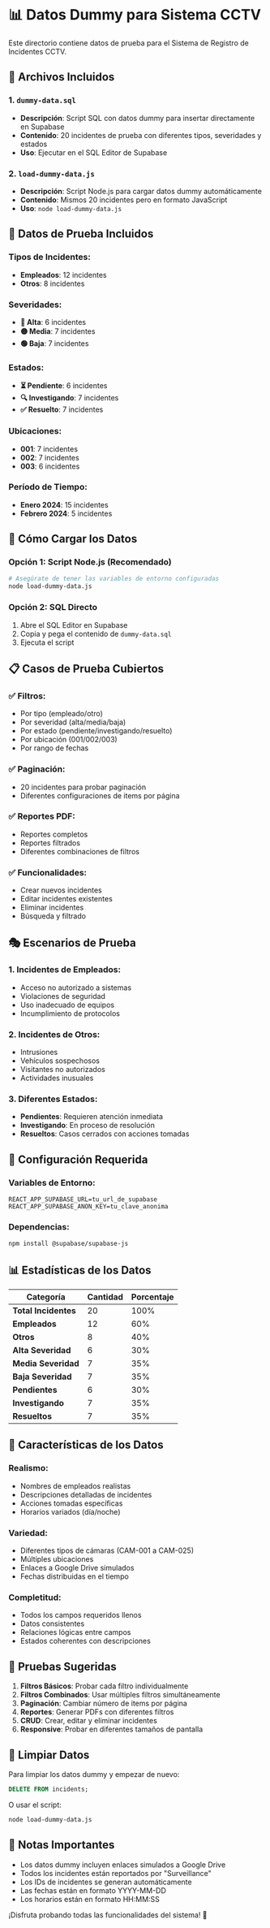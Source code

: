 # 📊 Datos Dummy para Sistema CCTV

Este directorio contiene datos de prueba para el Sistema de Registro de Incidentes CCTV.

## 📁 Archivos Incluidos

### 1. `dummy-data.sql`
- **Descripción**: Script SQL con datos dummy para insertar directamente en Supabase
- **Contenido**: 20 incidentes de prueba con diferentes tipos, severidades y estados
- **Uso**: Ejecutar en el SQL Editor de Supabase

### 2. `load-dummy-data.js`
- **Descripción**: Script Node.js para cargar datos dummy automáticamente
- **Contenido**: Mismos 20 incidentes pero en formato JavaScript
- **Uso**: `node load-dummy-data.js`

## 🎯 Datos de Prueba Incluidos

### **Tipos de Incidentes:**
- **Empleados**: 12 incidentes
- **Otros**: 8 incidentes

### **Severidades:**
- **🔴 Alta**: 6 incidentes
- **🟡 Media**: 7 incidentes  
- **🟢 Baja**: 7 incidentes

### **Estados:**
- **⏳ Pendiente**: 6 incidentes
- **🔍 Investigando**: 7 incidentes
- **✅ Resuelto**: 7 incidentes

### **Ubicaciones:**
- **001**: 7 incidentes
- **002**: 7 incidentes
- **003**: 6 incidentes

### **Período de Tiempo:**
- **Enero 2024**: 15 incidentes
- **Febrero 2024**: 5 incidentes

## 🚀 Cómo Cargar los Datos

### **Opción 1: Script Node.js (Recomendado)**
```bash
# Asegúrate de tener las variables de entorno configuradas
node load-dummy-data.js
```

### **Opción 2: SQL Directo**
1. Abre el SQL Editor en Supabase
2. Copia y pega el contenido de `dummy-data.sql`
3. Ejecuta el script

## 📋 Casos de Prueba Cubiertos

### **✅ Filtros:**
- Por tipo (empleado/otro)
- Por severidad (alta/media/baja)
- Por estado (pendiente/investigando/resuelto)
- Por ubicación (001/002/003)
- Por rango de fechas

### **✅ Paginación:**
- 20 incidentes para probar paginación
- Diferentes configuraciones de items por página

### **✅ Reportes PDF:**
- Reportes completos
- Reportes filtrados
- Diferentes combinaciones de filtros

### **✅ Funcionalidades:**
- Crear nuevos incidentes
- Editar incidentes existentes
- Eliminar incidentes
- Búsqueda y filtrado

## 🎭 Escenarios de Prueba

### **1. Incidentes de Empleados:**
- Acceso no autorizado a sistemas
- Violaciones de seguridad
- Uso inadecuado de equipos
- Incumplimiento de protocolos

### **2. Incidentes de Otros:**
- Intrusiones
- Vehículos sospechosos
- Visitantes no autorizados
- Actividades inusuales

### **3. Diferentes Estados:**
- **Pendientes**: Requieren atención inmediata
- **Investigando**: En proceso de resolución
- **Resueltos**: Casos cerrados con acciones tomadas

## 🔧 Configuración Requerida

### **Variables de Entorno:**
```env
REACT_APP_SUPABASE_URL=tu_url_de_supabase
REACT_APP_SUPABASE_ANON_KEY=tu_clave_anonima
```

### **Dependencias:**
```bash
npm install @supabase/supabase-js
```

## 📊 Estadísticas de los Datos

| Categoría | Cantidad | Porcentaje |
|-----------|----------|------------|
| **Total Incidentes** | 20 | 100% |
| **Empleados** | 12 | 60% |
| **Otros** | 8 | 40% |
| **Alta Severidad** | 6 | 30% |
| **Media Severidad** | 7 | 35% |
| **Baja Severidad** | 7 | 35% |
| **Pendientes** | 6 | 30% |
| **Investigando** | 7 | 35% |
| **Resueltos** | 7 | 35% |

## 🎨 Características de los Datos

### **Realismo:**
- Nombres de empleados realistas
- Descripciones detalladas de incidentes
- Acciones tomadas específicas
- Horarios variados (día/noche)

### **Variedad:**
- Diferentes tipos de cámaras (CAM-001 a CAM-025)
- Múltiples ubicaciones
- Enlaces a Google Drive simulados
- Fechas distribuidas en el tiempo

### **Completitud:**
- Todos los campos requeridos llenos
- Datos consistentes
- Relaciones lógicas entre campos
- Estados coherentes con descripciones

## 🧪 Pruebas Sugeridas

1. **Filtros Básicos**: Probar cada filtro individualmente
2. **Filtros Combinados**: Usar múltiples filtros simultáneamente
3. **Paginación**: Cambiar número de items por página
4. **Reportes**: Generar PDFs con diferentes filtros
5. **CRUD**: Crear, editar y eliminar incidentes
6. **Responsive**: Probar en diferentes tamaños de pantalla

## 🔄 Limpiar Datos

Para limpiar los datos dummy y empezar de nuevo:

```sql
DELETE FROM incidents;
```

O usar el script:
```bash
node load-dummy-data.js
```

## 📝 Notas Importantes

- Los datos dummy incluyen enlaces simulados a Google Drive
- Todos los incidentes están reportados por "Surveillance"
- Los IDs de incidentes se generan automáticamente
- Las fechas están en formato YYYY-MM-DD
- Los horarios están en formato HH:MM:SS

¡Disfruta probando todas las funcionalidades del sistema! 🎉
